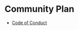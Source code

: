 # Community Plan

* [Code of Conduct](https://github.com/KatherineMichel/.github/blob/master/CODE_OF_CONDUCT.md)
